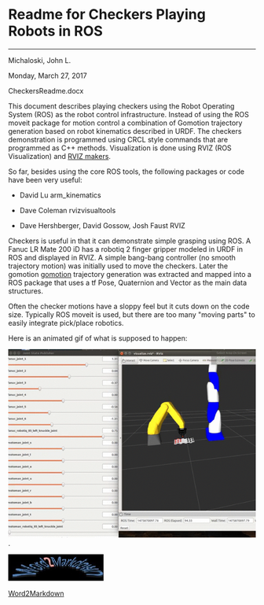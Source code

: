 
# Readme for Checkers Playing Robots in ROS
 
----

Michaloski, John L. 

Monday, March 27, 2017

CheckersReadme.docx



This document describes playing checkers using the Robot Operating System (ROS) as the robot control infrastructure.  Instead of using the ROS moveit package for motion control a combination of Gomotion trajectory generation based on robot kinematics described in URDF. The checkers demonstration is programmed using CRCL style commands that are programmed as C++ methods. Visualization is done using RVIZ (ROS Visualization) and [RVIZ makers](http://wiki.ros.org/rviz/DisplayTypes/Marker).

So far, besides using the core ROS tools, the following packages or code have been very useful:

 - David Lu arm_kinematics

 - Dave Coleman rvizvisualtools

 - Dave Hershberger, David Gossow, Josh Faust RVIZ



Checkers is useful in that it can demonstrate simple grasping using ROS. A Fanuc LR Mate 200 iD has a robotiq 2 finger gripper modeled in URDF in ROS and displayed in RVIZ. A simple bang-bang controller (no smooth trajectory motion) was initially used to move the checkers. Later the gomotion [gomotion](https://github.com/frederickproctor/gomotion) trajectory generation was extracted and mapped into a ROS  package that uses a tf  Pose, Quaternion and Vector as the main data structures.

Often the checker motions have a sloppy feel but it cuts down on the code size. Typically ROS moveit is used, but there are too many "moving parts" to easily integrate pick/place robotics.

Here is an animated gif of what is supposed to happen:



![ Checkers](./images/checkers.gif).





![Word2Markdown](./images/word2markdown.jpg)

[Word2Markdown](https://github.com/johnmichaloski/SoftwareGadgets/tree/master/Word2Markdown)